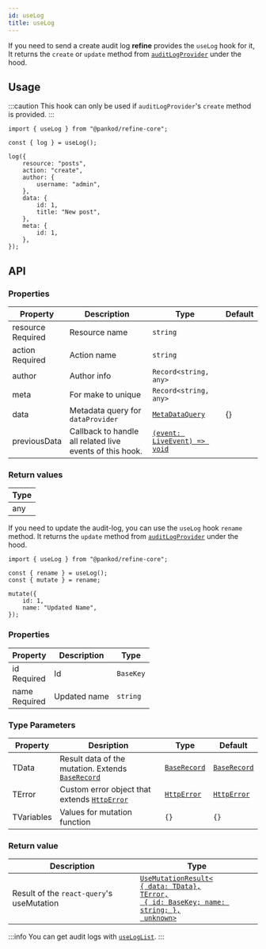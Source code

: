 ```yaml
---
id: useLog
title: useLog
---
```


If you need to send a create audit log **refine** provides the `useLog` hook for it, It returns the `create` or `update` method from [`auditLogProvider`](/core/providers/audit-log-provider.md#create) under the hood.

## Usage

:::caution
This hook can only be used if `auditLogProvider`'s `create` method is provided.
:::

```tsx
import { useLog } from "@pankod/refine-core";

const { log } = useLog();

log({
    resource: "posts",
    action: "create",
    author: {
        username: "admin",
    },
    data: {
        id: 1,
        title: "New post",
    },
    meta: {
        id: 1,
    },
});
```

## API

### Properties

| Property                                                                                            | Description                                              | Type                                                              | Default |
| --------------------------------------------------------------------------------------------------- | -------------------------------------------------------- | ----------------------------------------------------------------- | ------- |
| <div className="required-block"><div>resource</div> <div className=" required">Required</div></div> | Resource name                                            | `string`                                                          |         |
| <div className="required-block"><div>action</div> <div className=" required">Required</div></div>   | Action name                                              | `string`                                                          |         |
| author                                                                                              | Author info                                              | `Record<string, any>`                                             |         |
| meta                                                                                                | For make to unique                                       | `Record<string, any>`                                             |         |
| data                                                                                                | Metadata query for `dataProvider`                        | [`MetaDataQuery`](/core/interfaces.md#metadataquery)              | {}      |
| previousData                                                                                        | Callback to handle all related live events of this hook. | [`(event: LiveEvent) => void`](/core/interfaces.md#livemodeprops) |         |

### Return values

| Type |
| ---- |
| any  |


If you need to update the audit-log, you can use the `useLog` hook `rename` method. It returns the `update` method from [`auditLogProvider`](/core/providers/audit-log-provider.md) under the hood.

```tsx
import { useLog } from "@pankod/refine-core";

const { rename } = useLog();
const { mutate } = rename;

mutate({
    id: 1,
    name: "Updated Name",
});
```

### Properties

| Property                                       | Description  | Type      |
| ---------------------------------------------- | ------------ | --------- |
| id<div className=" required">Required</div>    | Id           | `BaseKey` |
| name <div className=" required">Required</div> | Updated name | `string`  |

### Type Parameters

| Property   | Desription                                                                          | Type                                           | Default                                        |
| ---------- | ----------------------------------------------------------------------------------- | ---------------------------------------------- | ---------------------------------------------- |
| TData      | Result data of the mutation. Extends [`BaseRecord`](/core/interfaces.md#baserecord) | [`BaseRecord`](/core/interfaces.md#baserecord) | [`BaseRecord`](/core/interfaces.md#baserecord) |
| TError     | Custom error object that extends [`HttpError`](/core/interfaces.md#httperror)       | [`HttpError`](/core/interfaces.md#httperror)   | [`HttpError`](/core/interfaces.md#httperror)   |
| TVariables | Values for mutation function                                                        | `{}`                                           | `{}`                                           |


### Return value

| Description                               | Type                                                                                                                                                                      |
| ----------------------------------------- | ------------------------------------------------------------------------------------------------------------------------------------------------------------------------- |
| Result of the `react-query`'s useMutation | [`UseMutationResult<`<br/>`{ data: TData},`<br/>`TError,`<br/>` { id: BaseKey; name: string; },`<br/>` unknown>`](https://react-query.tanstack.com/reference/useMutation) |



:::info
You can get audit logs with [`useLogList`](/core/hooks/audit-log/useLogList.md).
:::
